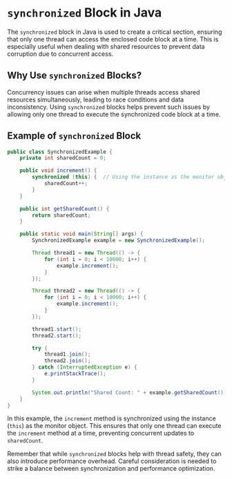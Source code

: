 # `synchronized` Block in Java

The `synchronized` block in Java is used to create a critical section, ensuring that only one thread can access the enclosed code block at a time. This is especially useful when dealing with shared resources to prevent data corruption due to concurrent access.

## Why Use `synchronized` Blocks?

Concurrency issues can arise when multiple threads access shared resources simultaneously, leading to race conditions and data inconsistency. Using `synchronized` blocks helps prevent such issues by allowing only one thread to execute the synchronized code block at a time.

## Example of `synchronized` Block

```java
public class SynchronizedExample {
    private int sharedCount = 0;

    public void increment() {
        synchronized (this) {  // Using the instance as the monitor object
            sharedCount++;
        }
    }

    public int getSharedCount() {
        return sharedCount;
    }

    public static void main(String[] args) {
        SynchronizedExample example = new SynchronizedExample();

        Thread thread1 = new Thread(() -> {
            for (int i = 0; i < 10000; i++) {
                example.increment();
            }
        });

        Thread thread2 = new Thread(() -> {
            for (int i = 0; i < 10000; i++) {
                example.increment();
            }
        });

        thread1.start();
        thread2.start();

        try {
            thread1.join();
            thread2.join();
        } catch (InterruptedException e) {
            e.printStackTrace();
        }

        System.out.println("Shared Count: " + example.getSharedCount());
    }
}
```

In this example, the `increment` method is synchronized using the instance (`this`) as the monitor object. This ensures that only one thread can execute the `increment` method at a time, preventing concurrent updates to `sharedCount`.

Remember that while `synchronized` blocks help with thread safety, they can also introduce performance overhead. Careful consideration is needed to strike a balance between synchronization and performance optimization.
